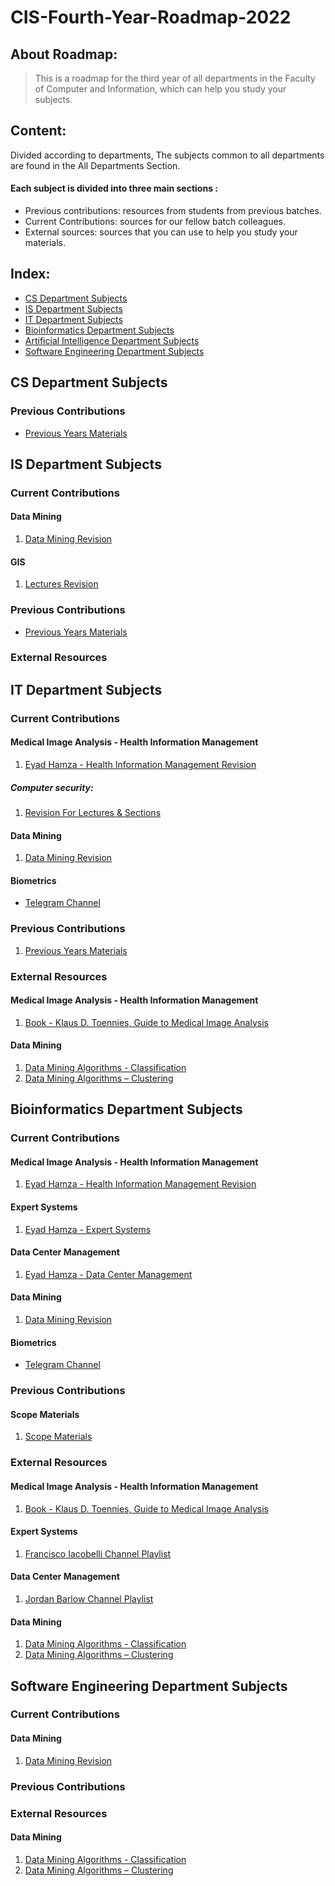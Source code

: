 # CIS-Fourth-Year-Roadmap-2022

## About Roadmap:
> This is a roadmap for the third year of all departments in the Faculty of Computer and Information, which can help you study your subjects.

## Content:
Divided according to departments, The subjects common to all departments are found in the All Departments Section.

#### Each subject is divided into three main sections :
- Previous contributions: resources from students from previous batches.
- Current Contributions:  sources for our fellow batch colleagues.
- External sources: sources that you can use to help you study your materials.


## Index:
- [CS Department Subjects](#CS-Department-Subjects)
- [IS Department Subjects](#IS-Department-Subjects)
- [IT Department Subjects](#IT-Department-Subjects)
- [Bioinformatics Department Subjects](#Bioinformatics-Department-Subjects)
- [Artificial Intelligence Department Subjects](#Artificial-Intelligence-Department-Subjects)
- [Software Engineering Department Subjects](#Software-Engineering-Department-Subjects)


## CS Department Subjects

### Previous Contributions
- [Previous Years Materials](https://drive.google.com/drive/folders/1yqHz9vh7VPw6rNhcJucnZ2QMvG-zeYYa?lfhs=2)

## IS Department Subjects

### Current Contributions
#### Data Mining
1. [Data Mining Revision](https://drive.google.com/drive/folders/1weWTs4BqO4g0jwQGjbLtNeerf2QksHhM)

#### GIS
1. [Lectures Revision](https://drive.google.com/drive/folders/1eXlXGQlm3pOA0Hkiq22KHttnetGHkkGW?usp=sharing)

### Previous Contributions
- [Previous Years Materials](https://drive.google.com/drive/folders/1KWBohlh-rC1tlGtliRaA9qtCHFt_8ohy?lfhs=2)
### External Resources 


## IT Department Subjects

### Current Contributions

#### Medical Image Analysis - Health Information Management
1. [Eyad Hamza - Health Information Management Revision](https://www.youtube.com/playlist?list=PLIzoD6CTXb3-8wtWh-bRXYPZ9zIDCa_Qd)

##### Computer security:
1. [Revision For Lectures & Sections](https://drive.google.com/drive/folders/12QkkRSi1BtU3FLqrA1q-IBWeLajDEqyK?usp=sharing)

#### Data Mining
1. [Data Mining Revision](https://drive.google.com/drive/folders/1weWTs4BqO4g0jwQGjbLtNeerf2QksHhM)

#### Biometrics
- [Telegram Channel](https://t.me/+lDC9JTCoWl45Mzhk)

### Previous Contributions
1. [Previous Years Materials](https://drive.google.com/drive/folders/1sspJ6qSkQ9bZvL2D8RIm1a4Pw2Oi7Adc)



### External Resources

#### Medical Image Analysis - Health Information Management
1. [Book - Klaus D. Toennies, Guide to Medical Image Analysis](https://link.springer.com/book/10.1007/978-1-4471-7320-5)
#### Data Mining
1. [Data Mining Algorithms - Classification](https://www.youtube.com/playlist?list=PLyhJeMedQd9SK3sBYTAl-OMVB4DrVcCQt)
2. [Data Mining Algorithms – Clustering](https://www.youtube.com/playlist?list=PLyhJeMedQd9StPc1Tt4iU-rWPVX5grztS)


## Bioinformatics Department Subjects

### Current Contributions
#### Medical Image Analysis - Health Information Management
1. [Eyad Hamza - Health Information Management Revision](https://www.youtube.com/playlist?list=PLIzoD6CTXb3-8wtWh-bRXYPZ9zIDCa_Qd)
#### Expert Systems
1. [Eyad Hamza - Expert Systems](https://www.youtube.com/playlist?list=PLIzoD6CTXb39M4xzRc8MmVyvkym37TF7k)
#### Data Center Management
1. [Eyad Hamza - Data Center Management](https://www.youtube.com/playlist?list=PLIzoD6CTXb38ARa6FQc8ivzwZeilcQnkj)
#### Data Mining
1. [Data Mining Revision](https://drive.google.com/drive/folders/1weWTs4BqO4g0jwQGjbLtNeerf2QksHhM)
#### Biometrics 
- [Telegram Channel](https://t.me/+lDC9JTCoWl45Mzhk)
### Previous Contributions
#### Scope Materials
1. [Scope Materials](https://drive.google.com/drive/folders/1pxVJmjnKlQVVTPiGWsU55BKSzfSOEQqs)


### External Resources 

#### Medical Image Analysis - Health Information Management
1. [Book - Klaus D. Toennies, Guide to Medical Image Analysis](https://link.springer.com/book/10.1007/978-1-4471-7320-5)

#### Expert Systems
1. [Francisco Iacobelli Channel Playlist](https://www.youtube.com/watch?v=UjQ1AzSvCp8&list=PLjTSKEJpqIeDrUYF7DKspT2r9H38vg5dC)

#### Data Center Management
1. [Jordan Barlow Channel Playlist](https://www.youtube.com/playlist?list=PLCLbf8d2YbrUMKdKR9QLsTvx4_hwrZeNS)

#### Data Mining
1. [Data Mining Algorithms - Classification](https://www.youtube.com/playlist?list=PLyhJeMedQd9SK3sBYTAl-OMVB4DrVcCQt)
2. [Data Mining Algorithms – Clustering](https://www.youtube.com/playlist?list=PLyhJeMedQd9StPc1Tt4iU-rWPVX5grztS)

## Software Engineering Department Subjects

### Current Contributions

#### Data Mining
1. [Data Mining Revision](https://drive.google.com/drive/folders/1weWTs4BqO4g0jwQGjbLtNeerf2QksHhM)


### Previous Contributions

### External Resources 

#### Data Mining
1. [Data Mining Algorithms - Classification](https://www.youtube.com/playlist?list=PLyhJeMedQd9SK3sBYTAl-OMVB4DrVcCQt)
2. [Data Mining Algorithms – Clustering](https://www.youtube.com/playlist?list=PLyhJeMedQd9StPc1Tt4iU-rWPVX5grztS)



